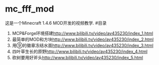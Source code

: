 mc_fff_mod
==========
这是一个Minecraft 1.4.6 MOD开发的视频教学.
#目录
1. MCP&Forge环境搭建<http://www.bilibili.tv/video/av435230/index_1.html>
2. 最简单的MOD和方块<http://www.bilibili.tv/video/av435230/index_2.html>
3. 用⑨的徽章冻结水面<http://www.bilibili.tv/video/av435230/index_3.html>
4. 四叶草生长的原野<http://www.bilibili.tv/video/av435230/index_4.html>
5. 砍树要用好斧头<http://www.bilibili.tv/video/av435230/index_5.html>
